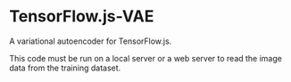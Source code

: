 # TensorFlow.js-VAE
A variational autoencoder for TensorFlow.js.

This code must be run on a local server or a web server to read the image data from the training dataset.
